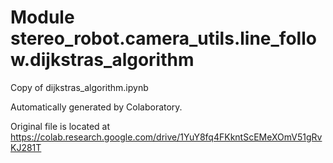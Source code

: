 Module stereo_robot.camera_utils.line_follow.dijkstras_algorithm
================================================================
Copy of dijkstras_algorithm.ipynb

Automatically generated by Colaboratory.

Original file is located at
    https://colab.research.google.com/drive/1YuY8fq4FKkntScEMeXOmV51gRvKJ281T